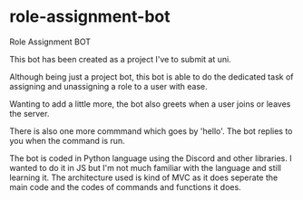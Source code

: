 # role-assignment-bot

Role Assignment BOT

This bot has been created as a project I've to submit at uni.

Although being just a project bot, this bot is able to do the dedicated task of assigning and unassigning a role to a user with ease.


Wanting to add a little more, the bot also greets when a user joins or leaves the server.

There is also one more commmand which goes by 'hello'. The bot replies to you when the command is run.



The bot is coded in Python language using the Discord and other libraries. I wanted to do it in JS but I'm not much familiar with the language and still learning it.
The architecture used is kind of MVC as it does seperate the main code and the codes of commands and functions it does.
